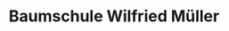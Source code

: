 ---
title: "Baumschule Wilfried Müller"
url: /rastede/baumschule-wilfried-mueller/
shop: Garten-Center
---